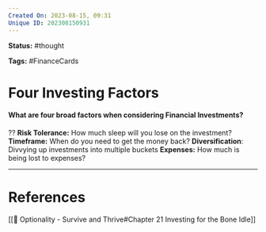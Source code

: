 ```yaml
---
Created On: 2023-08-15, 09:31
Unique ID: 202308150931
---
```

**Status:** #thought 

**Tags:** #FinanceCards 

# Four Investing Factors
#### What are four broad factors when considering Financial Investments?
??
**Risk Tolerance:** How much sleep will you lose on the investment?
**Timeframe:** When do you need to get the money back?
**Diversification**: Divvying up investments into multiple buckets
**Expenses:** How much is being lost to expenses?
<!--SR:!2023-08-20,2,210!2023-08-18,3,250-->



---
# References
[[📗 Optionality - Survive and Thrive#Chapter 21 Investing for the Bone Idle]]